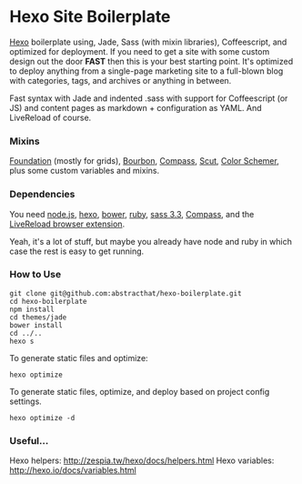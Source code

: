 # Hexo Site Boilerplate
[Hexo](https://github.com/tommy351/hexo) boilerplate using, Jade, Sass (with mixin libraries), Coffeescript, and optimized for deployment. If you need to get a site with some custom design out the door **FAST** then this is your best starting point. It's optimized to deploy anything from a single-page marketing site to a full-blown blog with categories, tags, and archives or anything in between.

Fast syntax with Jade and indented .sass with support for Coffeescript (or JS) and content pages as markdown + configuration as YAML. And LiveReload of course.

### Mixins
[Foundation](http://foundation.zurb.com/docs/components/grid.html) (mostly for grids), [Bourbon](http://bourbon.io/docs/), [Compass](http://compass-style.org/reference/compass/), [Scut](http://davidtheclark.github.io/scut/), [Color Schemer](https://github.com/Team-Sass/color-schemer), plus some custom variables and mixins.

### Dependencies
You need [node.js](http://nodejs.org/download/), [hexo](https://github.com/tommy351/hexo), [bower](http://bower.io/), [ruby](https://www.ruby-lang.org/), [sass 3.3](http://sass-lang.com/install), [Compass](http://compass-style.org/install/), and the [LiveReload browser extension](http://feedback.livereload.com/knowledgebase/articles/86242-how-do-i-install-and-use-the-browser-extensions). 

Yeah, it's a lot of stuff, but maybe you already have node and ruby in which case the rest is easy to get running.

### How to Use

```
git clone git@github.com:abstracthat/hexo-boilerplate.git
cd hexo-boilerplate
npm install
cd themes/jade
bower install
cd ../..
hexo s
```

To generate static files and optimize:

```
hexo optimize
```

To generate static files, optimize, and deploy based on project config settings.

```
hexo optimize -d
````

### Useful...
Hexo helpers: http://zespia.tw/hexo/docs/helpers.html
Hexo variables: http://hexo.io/docs/variables.html
